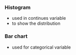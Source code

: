 ### Histogram
- used in continues variable
- to show the distribution

### Bar chart
- used for categorical variable
